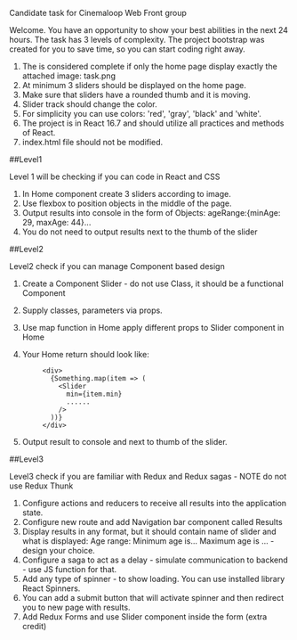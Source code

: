 Candidate task for Cinemaloop Web Front group

Welcome. 
You have an opportunity to show your best abilities in the next 24 hours. The task has 3 levels of complexity. The project bootstrap was created for you to save time, so you can start coding right away.

1. The is considered complete if only the home page display exactly the attached image: task.png
2. At minimum 3 sliders should be displayed on the home page.
3. Make sure that sliders have a rounded thumb and it is moving.
4. Slider track should change the color.
5. For simplicity you can use colors: 'red', 'gray', 'black' and 'white'.
6. The project is in React 16.7 and should utilize all practices and methods of React.
7. index.html file should not be modified.

##Level1

Level 1 will be checking if you can code in React and CSS

1. In Home component create 3 sliders according to image.
2. Use flexbox to position objects in the middle of the page.
3. Output results into console in the form of Objects: ageRange:{minAge: 29, maxAge: 44}...
4. You do not need to output results next to the thumb of the slider

##Level2

Level2 check if you can manage Component based design

1. Create a Component Slider - do not use Class, it should be a functional Component
2. Supply classes, parameters via props.
3. Use map function in Home apply different props to Slider component in Home
4. Your Home return should look like: 

            <div>
              {Something.map(item => (
                <Slider 
                  min={item.min}
                  ......
                />
              ))}
            </div>
5. Output result to console and next to thumb of the slider.

##Level3

Level3 check if you are familiar with Redux and Redux sagas - NOTE do not use Redux Thunk

1. Configure actions and reducers to receive all results into the application state.
2. Configure new route and add Navigation bar component called Results
3. Display results in any format, but it should contain name of slider and what is displayed: Age range: Minimum age is... Maximum age is ... - design your choice.
4. Configure a saga to act as a delay - simulate communication to backend - use JS function for that.
5. Add any type of spinner - to show loading. You can use installed library React Spinners.
6. You can add a submit button that will activate spinner and then redirect you to new page with results.
7. Add Redux Forms and use Slider component inside the form (extra credit)
